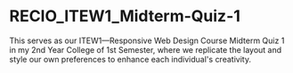# RECIO_ITEW1_Midterm-Quiz-1
This serves as our ITEW1—Responsive Web Design Course Midterm Quiz 1 in my 2nd Year College of 1st Semester, where we replicate the layout and style our own preferences to enhance each individual's creativity.
